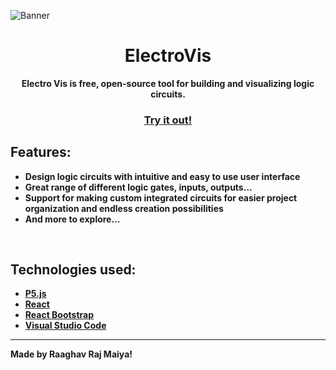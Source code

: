 ![Banner]()
<h1 align="center">ElectroVis</h1>
<p align="center"><strong>Electro Vis is free, open-source tool for building and visualizing logic circuits.
<br>
<h3 align="center"><a href="https://raaghav4243.github.io/electoVisDep/"><strong>Try it out!</strong></h3></a>
</p>
<h2>Features:</h2>
<ul>
<li>Design logic circuits with <strong>intuitive and easy to use user interface</strong></li>
<li>Great range of different <strong>logic gates, inputs, outputs...</strong></li> 
<li>Support for <strong>making custom integrated circuits</strong> for easier project organization and endless creation possibilities</li> 
<li>And more to explore...</li>
</ul>
<br/>
<h2>Technologies used:</h2>
<ul>
  <li><a href="https://p5js.org/">P5.js</a></li>
  <li><a href="https://reactjs.org/">React</a></li>
  <li><a href="https://react-bootstrap.github.io/">React Bootstrap</a></li>
  <li><a href="https://iconify.design/icon-sets/>Iconify</a></li>
  <li><a href="https://code.visualstudio.com/>Visual Studio Code</a></li>
</ul>
<hr>
<p>
Made by Raaghav Raj Maiya!
</p>

